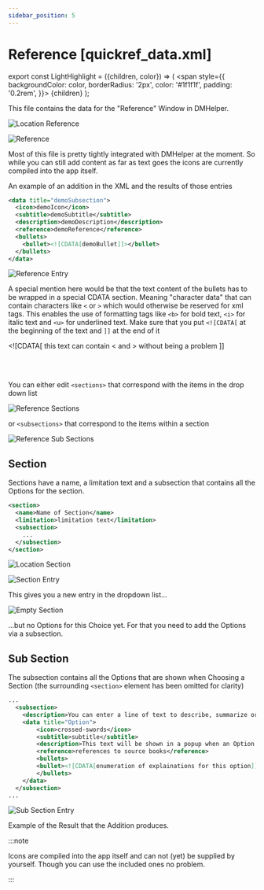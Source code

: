 ```yaml
---
sidebar_position: 5
---
```


# Reference [quickref\_data.xml]

export const LightHighlight = ({children, color}) => (
  <span
    style={{
      backgroundColor: color,
      borderRadius: '2px',
      color: '#1f1f1f',
      padding: '0.2rem',
    }}>
    {children}
  </span>
);

This file contains the data for the "Reference" Window in DMHelper.

![Location Reference](./img/positionReference.png)

![Reference](./img/Reference.png)

Most of this file is pretty tightly integrated with DMHelper at the moment. So while you can still add content as far as text goes the icons are currently compiled into the app itself.

An example of an addition in the XML and the results of those entries

```xml
<data title="demoSubsection">
  <icon>demoIcon</icon>
  <subtitle>demoSubtitle</subtitle>
  <description>demoDescription</description>
  <reference>demoReference</reference>
  <bullets>
    <bullet><![CDATA[demoBullet]]></bullet>
  </bullets>
</data>
```

![Reference Entry](./img/referenceEntry.png)

A special mention here would be that the text content of the bullets has to be wrapped in a special CDATA section. Meaning "character data" that can contain characters like `<` or `>` which would otherwise be reserved for xml tags. This enables the use of formatting tags like `<b>` for bold text, `<i>` for italic text and `<u>` for underlined text.
Make sure that you put `<![CDATA[` at the beginning of the text and `]]` at the end of it

<LightHighlight color="yellow">&lt;![CDATA[</LightHighlight> <LightHighlight color="lime">this text can contain &lt; and &gt; without being a problem</LightHighlight> <LightHighlight color="yellow">]]</LightHighlight>

<br />
<br />

You can either edit `<sections>` that correspond with the items in the drop down list

![Reference Sections](./img/referenceSections.png)

or `<subsections>` that correspond to the items within a section

![Reference Sub Sections](./img/referenceSubSections.png)

## Section

Sections have a name, a limitation text and a subsection that contains all the Options for the section.

```xml
<section>
  <name>Name of Section</name>
  <limitation>limitation text</limitation>
  <subsection>
    ...
  </subsection>
</section>
```

![Location Section](./img/sectionPositionInFile.png)

![Section Entry](./img/sectionEntry.png)

This gives you a new entry in the dropdown list...

![Empty Section](./img/emptySection.png)

...but no Options for this Choice yet. For that you need to add the Options via a subsection.

## Sub Section

The subsection contains all the Options that are shown when Choosing a Section (the surrounding `<section>` element has been omitted for clarity)

```xml
...
  <subsection>
    <description>You can enter a line of text to describe, summarize or supplement the following options</description>
    <data title="Option">
        <icon>crossed-swords</icon>
        <subtitle>subtitle</subtitle>
        <description>This text will be shown in a popup when an Option is clicked</description>
        <reference>references to source books</reference>
        <bullets>
        <bullet><![CDATA[enumeration of explainations for this option]]></bullet>
        </bullets>
    </data>
  </subsection>
...
```

![Sub Section Entry](./img/subSectionEntry.png)

Example of the Result that the Addition produces.

:::note

Icons are compiled into the app itself and can not (yet) be supplied by yourself. Though you can use the included ones no problem.

:::
